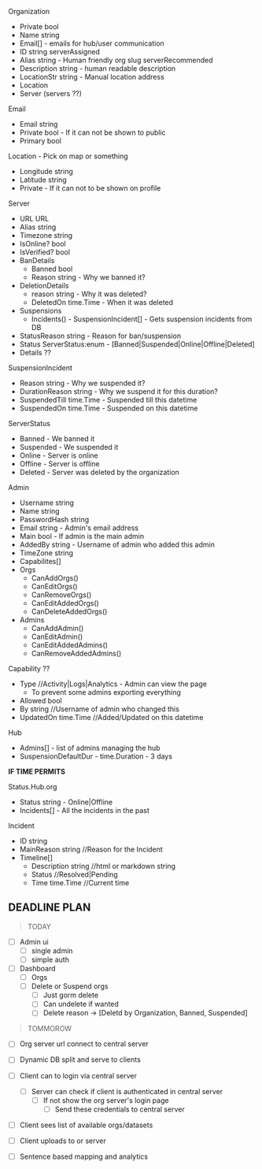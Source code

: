 Organization

- Private bool
- Name string
- Email[] - emails for hub/user communication
- ID string serverAssigned
- Alias string - Human friendly org slug serverRecommended
- Description string - human readable description
- LocationStr string - Manual location address
- Location
- Server (servers ??)

Email

- Email string
- Private bool - If it can not be shown to public
- Primary bool

Location - Pick on map or something

- Longitude string
- Latitude string
- Private - If it can not to be shown on profile

Server

- URL URL
- Alias string
- Timezone string
- IsOnline? bool
- IsVerified? bool
- BanDetails
  - Banned bool
  - Reason string - Why we banned it?
- DeletionDetails
  - reason string - Why it was deleted?
  - DeletedOn time.Time - When it was deleted
- Suspensions
  - Incidents() - SuspensionIncident[] - Gets suspension incidents from DB
- StatusReason string - Reason for ban/suspension
- Status ServerStatus:enum - [Banned|Suspended|Online|Offline|Deleted]
- Details ??

SuspensionIncident

- Reason string - Why we suspended it?
- DurationReason string - Why we suspend it for this duration?
- SuspendedTill time.Time - Suspended till this datetime
- SuspendedOn time.Time - Suspended on this datetime

ServerStatus

- Banned - We banned it
- Suspended - We suspended it
- Online - Server is online
- Offline - Server is offline
- Deleted - Server was deleted by the organization

Admin

- Username string
- Name string
- PasswordHash string
- Email string - Admin's email address
- Main bool - If admin is the main admin
- AddedBy string - Username of admin who added this admin
- TimeZone string
- Capabilites[]
- Orgs
  - CanAddOrgs()
  - CanEditOrgs()
  - CanRemoveOrgs()
  - CanEditAddedOrgs()
  - CanDeleteAddedOrgs()
- Admins
  - CanAddAdmin()
  - CanEditAdmin()
  - CanEditAddedAdmins()
  - CanRemoveAddedAdmins()

Capability ??

- Type //Activity|Logs|Analytics - Admin can view the page
  - To prevent some admins exporting everything
- Allowed bool
- By string //Username of admin who changed this
- UpdatedOn time.Time //Added/Updated on this datetime

Hub

- Admins[] - list of admins managing the hub
- SuspensionDefaultDur - time.Duration - 3 days

**IF TIME PERMITS**

Status.Hub.org

- Status string - Online|Offline
- Incidents[] - All the incidents in the past

Incident

- ID string
- MainReason string //Reason for the Incident
- Timeline[]
  - Description string //html or markdown string
  - Status //Resolved|Pending
  - Time time.Time //Current time

## DEADLINE PLAN

> TODAY

- [ ] Admin ui
  - [ ] single admin
  - [ ] simple auth

- [ ] Dashboard
  - [ ] Orgs
  - [ ] Delete or Suspend orgs
    - [ ] Just gorm delete
    - [ ] Can undelete if wanted
    - [ ] Delete reason -> [Deletd by Organization, Banned, Suspended]

> TOMMOROW

- [ ] Org server url connect to central server
- [ ] Dynamic DB split and serve to clients
- [ ] Client can to login via central server

  - [ ] Server can check if client is authenticated in central server
    - [ ] If not show the org server's login page
      - [ ] Send these credentials to central server

- [ ] Client sees list of available orgs/datasets
- [ ] Client uploads to or server

- [ ] Sentence based mapping and analytics
